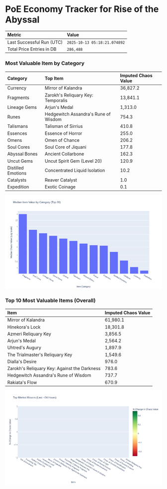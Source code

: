 # PoE Economy Tracker for Rise of the Abyssal

<!-- START_MAINTENANCE -->
| Metric | Value |
|:---|:---|
| Last Successful Run (UTC) | `2025-10-13 05:18:21.074892` |
| Total Price Entries in DB | `286,488` |

<!-- END_MAINTENANCE -->

<!-- START_DATAFRAME_DEBUG -->
<!-- END_DATAFRAME_DEBUG -->

<!-- START_CATEGORY_ANALYSIS -->
### Most Valuable Item by Category
| Category | Top Item | Imputed Chaos Value |
| :--- | :--- | :--- |
| Currency | Mirror of Kalandra | 36,827.2 |
| Fragments | Zarokh's Reliquary Key: Temporalis | 13,841.1 |
| Lineage Gems | Arjun's Medal | 1,313.0 |
| Runes | Hedgewitch Assandra's Rune of Wisdom | 754.3 |
| Talismans | Talisman of Sirrius | 410.8 |
| Essences | Essence of Horror | 255.0 |
| Omens | Omen of Chance | 206.2 |
| Soul Cores | Soul Core of Jiquani | 177.8 |
| Abyssal Bones | Ancient Collarbone | 162.3 |
| Uncut Gems | Uncut Spirit Gem (Level 20) | 120.9 |
| Distilled Emotions | Concentrated Liquid Isolation | 10.2 |
| Catalysts | Reaver Catalyst | 1.0 |
| Expedition | Exotic Coinage | 0.1 |


![Category Analysis Chart](charts/category_analysis.png)
<!-- END_ANALYSIS -->

<!-- START_ANALYSIS -->
### Top 10 Most Valuable Items (Overall)
| Item | Imputed Chaos Value |
| :--- | :--- |
| Mirror of Kalandra | 61,980.1 |
| Hinekora's Lock | 18,301.8 |
| Azmeri Reliquary Key | 3,856.5 |
| Arjun's Medal | 2,564.2 |
| Uhtred's Augury | 1,897.9 |
| The Trialmaster's Reliquary Key | 1,549.6 |
| Dialla's Desire | 976.0 |
| Zarokh's Reliquary Key: Against the Darkness | 783.6 |
| Hedgewitch Assandra's Rune of Wisdom | 737.7 |
| Rakiata's Flow | 670.9 |


![Market Movers Chart](charts/market_movers.png)
<!-- END_ANALYSIS -->
